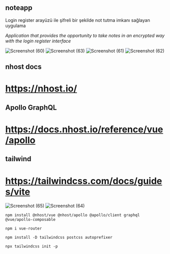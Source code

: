 ## noteapp
Login register arayüzü ile şifreli bir şekilde not tutma imkanı sağlayan uygulama

*Application that provides the opportunity to take notes in an encrypted way with the login register interface*

![Screenshot (60)](https://user-images.githubusercontent.com/76417507/207678323-7e8bf740-5b3e-4039-b0c5-712a1084ab3e.png)
![Screenshot (63)](https://user-images.githubusercontent.com/76417507/207678419-a6efe843-0b3b-43e5-bccc-ea807bebe98d.png)
![Screenshot (61)](https://user-images.githubusercontent.com/76417507/207678566-792fbf6a-4011-490d-ab27-6cbcbb4d65a0.png)
![Screenshot (62)](https://user-images.githubusercontent.com/76417507/207678703-295b5cab-eebc-4ab1-85d6-d1a06cec4a75.png)
## **nhost docs**

# https://nhost.io/

## **Apollo GraphQL**

# https://docs.nhost.io/reference/vue/apollo

## **tailwind**

# https://tailwindcss.com/docs/guides/vite

![Screenshot (65)](https://user-images.githubusercontent.com/76417507/207678741-9ee22d57-e9fd-4669-847d-e69ac7c407b8.png)
![Screenshot (64)](https://user-images.githubusercontent.com/76417507/207678758-670fa136-f206-446b-b532-c6b72d76fd56.png)

`npm install @nhost/vue @nhost/apollo @apollo/client graphql @vue/apollo-composable`

`npm i vue-router`

`npm install -D tailwindcss postcss autoprefixer`

`npx tailwindcss init -p`

